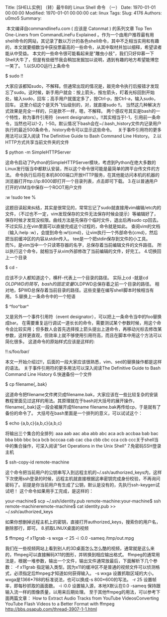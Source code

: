 Title: [SHELL实例] （转）最牛B的 Linux Shell 命令 （一）
Date: 1970-01-01 00:00:00
Modified: 1970-01-01 00:00:00
cat: linux
Tags: 
Slug: 4176
Authors: u0mo5 
Summary: 

&nbsp;本文编译自commandlinefu.com ( 应该是&nbsp;Catonmat&nbsp;) 的系列文章&nbsp;Top Ten One-Liners from CommandLineFu Explained&nbsp;。作为一个由用户推荐最有用shell命令的网站，其记录了数以万计的各色shell命令，其中不乏相当实用和有趣的，本文就要细数当中获投票最高的一些命令，从其中取材并加以细释，希望读者能从中受益。
本文的一些命令很可能看起来是&quot;雕虫小技&quot;，我们只好仰慕一下Shell大牛了，但是有些细节我会稍加发掘加以说明，遇到有趣的地方希望能博您一笑了。
1.以SUDO运行上条命令

$ sudo !!


大家应该都知sudo，不解释。但通常出现的情况是，敲完命令执行后报错才发现忘了sudo。这时候，新手用户就会：按上箭头，按左箭头，盯着光标回到开始处，输入sudo，回车；高手用户就蛋定多了，按Ctrl-p，按Ctrl-a，输入sudo，回车。
这里介绍这个是天外飞仙级别的，对，就直接sudo !!。
当然这几种解决方式效果是完全一样的，只是款不一样，嗯，不解释。
两个感叹号其实是bash的一个特性，称为事件引用符（event designators）。!!其实相当于!-1，引用前一条命令，当然也可以!-2，!-50。默认情况下bash会在~/.bash_history文件内记录用户执行的最近500条命令，history命令可以显示这些命令。
&nbsp;
关于事件引用符的更多用法可以深入阅读&nbsp;The Definitive Guide to Bash Command Line History。
2.以HTTP方式共享当前文件夹的文件

$ python -m SimpleHTTPServer


这命令启动了Python的SimpleHTTPServer模块，考虑到Python在绝大多数的Linux发行版当中都默认安装，所以这个命令很可能是最简单的跨平台传文件的方法。
命令执行后将在本机8000端口开放HTTP服务，在其他能访问本机的机器的浏览器打开ttp://ip:8000即打开一个目录列表，点击即可下载。
3.在以普通用户打开的VIM当中保存一个ROOT用户文件

:w !sudo tee %


这题目读起来纠结，其实是很常见的，常常忘记了sudo就直接用vim编辑/etc内的文件，（不过也不一定，vim发现保存的文件无法保存时候会提示）等编辑好了，保存时候才发现没权限。曲线方法是先保存个临时文件，退出后再sudo cp回去。不过实际上在vim里面可以直接完成这个过程的，命令就是如此。
查阅vim的文档（输入:help :w），会提到命令:w!{cmd}，让vim执行一个外部命令{cmd}，然后把当前缓冲区的内容从stdin传入。
tee是一个把stdin保存到文件的小工具。
而%，是vim当中一个只读寄存器的名字，总保存着当前编辑文件的文件路径。
所以执行这个命令，就相当于从vim外部修改了当前编辑的文件，好完工。
4.切换回上一个目录

$ cd -


应该不少人都知道这个，横杆-代表上一个目录的路径。
实际上cd -就是cd $OLDPWD的简写，bash的固定变量$OLDPWD总保存着之前一个目录的路径。
相对地，$PWD总保存着当前目录的路径。这些变量在编写shell脚本时候相当有用。
5.替换上一条命令中的一个短语

$ ^foo^bar^


又是另外一个事件引用符（event designator），可以把上一条命令当中的foo替换成bar。
在需要重复运行调试一道长长的命令，需要测试某个参数时候，用这个命令会比较实用；但多数人会首先选择按上箭头提出上道命令，再移动光标去修改某参数，这样更直观，但效率上就不够使用引用符高，而且在脚本中用这个方法可以简化很多。
这道命令的原始样式应该是这样的:

!!:s/foo/bar/


本文一开始介绍过!!，后面的一段大家应该很熟悉，vim、sed的替换操作都是这样的语法。
关于事件引用符的更多用法可以深入阅读The Definitive Guide to Bash Command Line History
6.快速备份一个文件

$ cp filename{,.bak}


这道命令把filename文件拷贝成filename.bak，大家应该在一些比较复杂的安装教程里面见过这样的用法。其原理就在于bash对大括号的展开操作，filename{,.bak}这一段会被展开成filename filename.bak再传给cp，于是就有了备份的命令了。
大括号在bash里面是一个排列的意义，可以试试这个：

$ echo {a,b,c}{a,b,c}{a,b,c}


将输出三个集合的全排列:
aaa aab aac aba abb abc aca acb accbaa bab bac bba bbb bbc bca bcb bcccaa cab cac cba cbb cbc cca ccb ccc关于shell当中的集合操作，可深入阅读&quot;Set Operations in the Unix Shell&quot;
7.免密码SSH登录主机

$ ssh-copy-id remote-machine


这个命令把当前用户的公钥串写入到远程主机的~/.ssh/authorized_keys内，这样下次使用ssh登录的时候，远程主机就直接根据这串密钥完成身份校验，不再询问密码了。前提是你当前用户有生成了公钥，默认是没有的，先执行ssh-keygen试试吧！
这个命令如果用手工完成，是这样的：

your-machine$ scp ~/.ssh/identity.pub remote-machine:your-machine$ ssh remote-machineremote-machine$ cat identity.pub &gt;&gt; ~/.ssh/authorized_keys


如果你想删掉远程主机上的密钥，直接打开authorized_keys，搜索你的用户名，删除那行，即可。
8.抓取LINUX桌面的视频

$ ffmpeg -f x11grab -s wxga -r 25 -i :0.0 -sameq /tmp/out.mpg


我们在一些视频网站上看到别人的3D桌面怎么怎么酷的视频，通常就是这么来的，ffmpeg可以直接解码X11的图形，并转换到相应输出格式。
ffmpeg的通常用法是，根据一堆参数，输出一个文件，输出文件通常放最后，下面解析下几个参数：
-f x11grab 指定输入类型。因为x11的缓冲区不是普通的视频文件可以侦测格式，必须指定后ffmpeg才知道如何获得输入。
-s wxga 设置抓取区域的大小。wxga是1366*768的标准说法，也可以换成-s 800×600的写法。
-r 25 设置帧率，即每秒抓取的画面数。
-i :0.0 设置输入源，本地X默认在0.0
-sameq 保持跟输入流一样的图像质量，以用来后期处理。
至于其他ffmpeg的用法，可以参考下面两篇文章：
How to Extract Audio Tracks from YouTube VideosConverting YouTube Flash Videos to a Better Format with ffmpeg
&nbsp;
http://bbs.osapub.com/thread-3907-1-1.html
